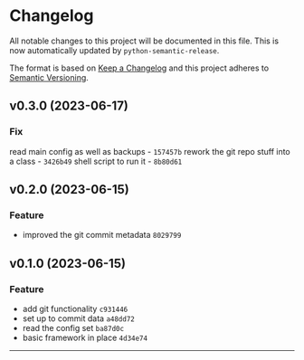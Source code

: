 # Changelog

All notable changes to this project will be documented in this file.
This is now automatically updated by `python-semantic-release`.

The format is based on [Keep a Changelog](http://keepachangelog.com/en/1.0.0/)
and this project adheres to [Semantic Versioning](http://semver.org/spec/v2.0.0.html).

<!--next-version-placeholder-->


## v0.3.0 (2023-06-17)

### Fix

read main config as well as backups - `157457b`
rework the git repo stuff into a class - `3426b49`
shell script to run it - `8b80d61`

## v0.2.0 (2023-06-15)

### Feature

- improved the git commit metadata `8029799`

## v0.1.0 (2023-06-15)

### Feature

- add git functionality `c931446`
- set up to commit data `a48dd72`
- read the config set `ba87d0c`
- basic framework in place `4d34e74`


----
